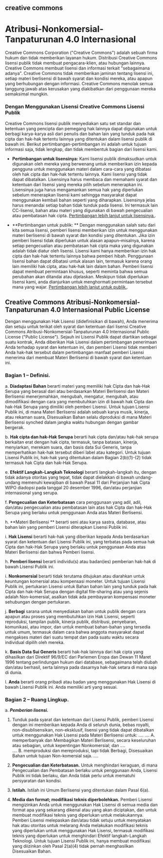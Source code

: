 ## creative commons

# Atribusi-Nonkomersial-Tanpaturunan 4.0 Internasional

Creative Commons Corporation ("Creative Commons") adalah sebuah firma hukum dan tidak memberikan layanan hukum. Distribusi Creative Commons lisensi publik tidak membuat pengacara-klien, atau hubungan lainnya. Creative Commons membuat lisensi dan informasi terkait "sebagaimana adanya". Creative Commons tidak memberikan jaminan tentang lisensi ini, setiap materi berlisensi di bawah syarat dan kondisi mereka, atau apapun yang berhubungan dengan informasi. Creative Commons menolak semua tanggung jawab atas kerusakan yang diakibatkan dari penggunaan mereka semaksimal mungkin.

### Dengan Menggunakan Lisensi Creative Commons Lisensi Publik

Creative Commons lisensi publik menyediakan satu set standar dan ketentuan yang pencipta dan pemegang hak lainnya dapat digunakan untuk berbagi karya-karya asli dari penulis dan bahan lain yang tunduk pada hak cipta dan hak-hak tertentu lainnya yang ditentukan dalam lisensi publik di bawah ini. Berikut pertimbangan-pertimbangan ini adalah untuk tujuan informasi saja, tidak lengkap, dan tidak membentuk bagian dari lisensi kami.

* **Pertimbangan untuk lisensinya:** Kami lisensi publik dimaksudkan untuk digunakan oleh mereka yang berwenang untuk memberikan izin kepada pengguna untuk menggunakan materi dalam cara-cara yang dibatasi oleh hak cipta dan hak-hak tertentu lainnya. Kami lisensi yang tidak dapat dibatalkan. Lisensinya harus membaca dan memahami syarat dan ketentuan dari lisensi yang mereka pilih sebelum menerapkan ini. Lisensinya juga harus mengamankan semua hak yang diperlukan sebelum menerapkan lisensi kami sehingga masyarakat dapat menggunakan kembali bahan seperti yang diharapkan. Lisensinya jelas harus menandai setiap bahan tidak tunduk pada lisensi. Ini termasuk lain CC-lisensi, bahan atau materi yang digunakan di bawah pengecualian atau pembatasan hak cipta. [Pertimbangan lebih lanjut untuk lisensinya.](http://wiki.creativecommons.org/Considerations_for_licensors_and_licensees#Considerations_for_licensors).

* **Pertimbangan untuk publik: ** Dengan menggunakan salah satu dari kita semua lisensi, pemberi lisensi memberikan izin untuk menggunakan materi berlisensi di bawah syarat dan kondisi yang ditentukan. Jika izin pemberi lisensi tidak diperlukan untuk alasan apapun–misalnya, karena setiap pengecualian atau pembatasan hak cipta maka yang digunakan adalah tidak diatur oleh lisensi. Lisensi kami hanya memberikan izin hak cipta dan hak-hak tertentu lainnya bahwa pemberi hibah. Penggunaan lisensi bahan dapat dibatasi untuk alasan lain, termasuk karena orang lain memiliki hak cipta, atau hak-hak lain dalam bahan. Pemberi lisensi dapat membuat permintaan khusus, seperti meminta bahwa semua perubahan akan ditandai atau dijelaskan. Meskipun tidak diperlukan lisensi kami, anda dianjurkan untuk menghormati permintaan tersebut mana yang wajar. [Pertimbangan lebih lanjut untuk publik.](http://wiki.creativecommons.org/Considerations_for_licensors_and_licensees#Considerations_for_licensees).

## Creative Commons Atribusi-Nonkomersial-Tanpaturunan 4.0 Internasional Public License

Dengan menggunakan Hak Lisensi (didefinisikan di bawah), Anda menerima dan setuju untuk terikat oleh syarat dan ketentuan dari lisensi Creative Commons Atribusi-Nonkomersial-Tanpaturunan 4.0 Internasional Public License ("Public License"). Sejauh ini Lisensi Publik dapat diartikan sebagai suatu kontrak, Anda diberikan Hak Lisensi dalam pertimbangan penerimaan Anda terhadap syarat dan ketentuan ini, dan pemberi Lisensi tidak memberi Anda hak-hak tersebut dalam pertimbangan manfaat pemberi Lisensi menerima dari membuat Materi Berlisensi di bawah syarat dan ketentuan ini.

### Bagian 1 – Definisi.

a. **Diadaptasi Bahan** berarti materi yang memiliki hak Cipta dan hak-Hak Serupa yang berasal dari atau berdasarkan Materi Berlisensi dan Materi Berlisensi menerjemahkan, mengubah, mengatur, mengubah, atau dimodifikasi dengan cara yang membutuhkan izin di bawah hak Cipta dan hak-Hak Serupa yang dimiliki oleh pemberi Lisensi. Untuk tujuan Lisensi Publik ini, di mana Materi Berlisensi adalah sebuah karya musik, kinerja, atau rekaman suara, Disesuaikan Bahan selalu diproduksi di mana Materi Berlisensi synched dalam jangka waktu hubungan dengan gambar bergerak.

b. **Hak cipta dan hak-Hak Serupa** berarti hak cipta dan/atau hak-hak serupa berkaitan erat dengan hak cipta, termasuk, tanpa batasan, kinerja, menyiarkan, merekam suara, dan basis data Sui Generis, tanpa memperhatikan hak-hak tersebut diberi label atau kategori. Untuk tujuan Lisensi Publik ini, hak-hak yang ditentukan dalam Bagian 2(b)(1)-(2) tidak termasuk hak Cipta dan hak-Hak Serupa.

e. **Efektif Langkah-Langkah Teknologi** berarti langkah-langkah itu, dengan tidak adanya otoritas yang tepat, tidak dapat dielakkan di bawah undang-undang memenuhi kewajiban di bawah Pasal 11 dari Perjanjian hak Cipta WIPO diadopsi pada tanggal 20 desember 1996, dan/atau perjanjian internasional yang serupa.

f. **Pengecualian dan Keterbatasan** cara penggunaan yang adil, adil, dan/atau pengecualian atau pembatasan lain atas hak Cipta dan hak-Hak Serupa yang berlaku untuk penggunaan Anda atas Materi Berlisensi.

h. **Materi Berlisensi ** berarti seni atau karya sastra, database, atau bahan lain yang pemberi Lisensi diterapkan Lisensi Publik ini.

i. **Hak Lisensi** berarti hak-hak yang diberikan kepada Anda berdasarkan syarat dan ketentuan dari Lisensi Publik ini, yang terbatas pada semua hak Cipta dan hak-Hak Serupa yang berlaku untuk penggunaan Anda atas Materi Berlisensi dan bahwa Pemberi lisensi.

h. **Pemberi lisensi** berarti individu(s) atau badan(ies) pemberian hak-hak di bawah Lisensi Publik ini.

i. **Nonkomersial** berarti tidak terutama ditujukan atau diarahkan untuk keuntungan komersial atau kompensasi moneter. Untuk tujuan Lisensi Publik ini, pertukaran Lisensi untuk Bahan bahan lain yang tunduk pada hak Cipta dan hak-Hak Serupa dengan digital file-sharing atau yang sejenis adalah Non-komersial, asalkan tidak ada pembayaran kompensasi moneter sehubungan dengan pertukaran.

j. **Berbagi** sarana untuk menyediakan bahan untuk publik dengan cara apapun atau proses yang membutuhkan izin Hak Lisensi, seperti reproduksi, tampilan publik, kinerja publik, distribusi, penyebaran, komunikasi, atau impor, dan untuk membuat bahan-bahan yang tersedia untuk umum, termasuk dalam cara bahwa anggota masyarakat dapat mengakses materi dari suatu tempat dan pada suatu waktu secara individual dipilih oleh mereka.

k. **Basis Data Sui Generis** berarti hak-hak lainnya dari hak cipta yang dihasilkan dari Direktif 96/9/EC dari Parlemen Eropa dan Dewan 11 Maret 1996 tentang perlindungan hukum dari database, sebagaimana telah diubah dan/atau berhasil, serta lainnya pada dasarnya hak-hak setara di mana saja di dunia.

l. **Anda** berarti orang pribadi atau badan yang menggunakan Hak Lisensi di bawah Lisensi Publik ini. Anda memiliki arti yang sesuai.

### Bagian 2 – Ruang Lingkup.

a. ***Pemberian lisensi.***

1. Tunduk pada syarat dan ketentuan dari Lisensi Publik, pemberi Lisensi dengan ini memberikan kepada Anda di seluruh dunia, bebas royalti, non-disublisensikan, non-eksklusif, lisensi yang tidak dapat dibatalkan untuk menggunakan Hak Lisensi pada Materi Berlisensi untuk:
....
....    A. memperbanyak dan Membagikan Materi Berlisensi, secara keseluruhan atau sebagian, untuk kepentingan Nonkomersial; dan
....    
....    B. memproduksi dan mereproduksi, tapi tidak Berbagi, Disesuaikan Bahan untuk tujuan Non-komersial saja.
....    

2. **Pengecualian dan Keterbatasan.** Untuk menghindari keraguan, di mana Pengecualian dan Pembatasan berlaku untuk penggunaan Anda, Lisensi Publik ini tidak berlaku, dan Anda tidak perlu untuk mematuhi persyaratan dan kondisi.

3. **Istilah.** Istilah ini Umum Berlisensi yang ditentukan dalam Pasal 6(a).

4. **Media dan format; modifikasi teknis diperbolehkan.** Pemberi Lisensi mengizinkan Anda untuk menggunakan Hak Lisensi di semua media dan format apa yang sekarang dikenal atau yang akan diciptakan, dan untuk membuat modifikasi teknis yang diperlukan untuk melakukannya. Pemberi Lisensi melepaskan dan/atau tidak setuju untuk menyatakan hak atau otoritas untuk melarang Anda melakukan modifikasi teknis yang diperlukan untuk menggunakan Hak Lisensi, termasuk modifikasi teknis yang diperlukan untuk menghindari Efektif langkah-Langkah Teknologi. Untuk tujuan Lisensi Publik ini, hanya membuat modifikasi yang diizinkan oleh Pasal 2(a)(4) tidak pernah menghasilkan Disesuaikan Bahan.
